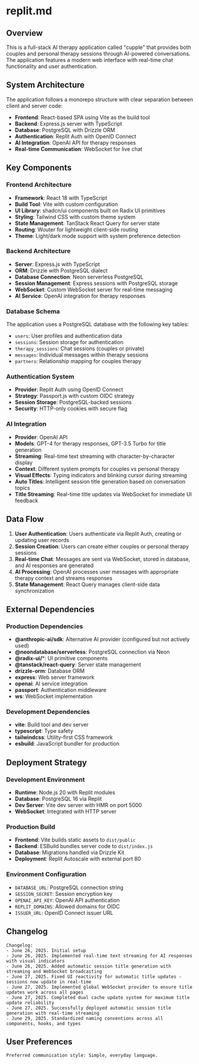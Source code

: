 # replit.md

## Overview

This is a full-stack AI therapy application called "cupple" that provides both couples and personal therapy sessions through AI-powered conversations. The application features a modern web interface with real-time chat functionality and user authentication.

## System Architecture

The application follows a monorepo structure with clear separation between client and server code:

- **Frontend**: React-based SPA using Vite as the build tool
- **Backend**: Express.js server with TypeScript
- **Database**: PostgreSQL with Drizzle ORM
- **Authentication**: Replit Auth with OpenID Connect
- **AI Integration**: OpenAI API for therapy responses
- **Real-time Communication**: WebSocket for live chat

## Key Components

### Frontend Architecture
- **Framework**: React 18 with TypeScript
- **Build Tool**: Vite with custom configuration
- **UI Library**: shadcn/ui components built on Radix UI primitives
- **Styling**: Tailwind CSS with custom theme system
- **State Management**: TanStack React Query for server state
- **Routing**: Wouter for lightweight client-side routing
- **Theme**: Light/dark mode support with system preference detection

### Backend Architecture
- **Server**: Express.js with TypeScript
- **ORM**: Drizzle with PostgreSQL dialect
- **Database Connection**: Neon serverless PostgreSQL
- **Session Management**: Express sessions with PostgreSQL storage
- **WebSocket**: Custom WebSocket server for real-time messaging
- **AI Service**: OpenAI integration for therapy responses

### Database Schema
The application uses a PostgreSQL database with the following key tables:
- `users`: User profiles and authentication data
- `sessions`: Session storage for authentication
- `therapy_sessions`: Chat sessions (couples or private)
- `messages`: Individual messages within therapy sessions
- `partners`: Relationship mapping for couples therapy

### Authentication System
- **Provider**: Replit Auth using OpenID Connect
- **Strategy**: Passport.js with custom OIDC strategy
- **Session Storage**: PostgreSQL-backed sessions
- **Security**: HTTP-only cookies with secure flag

### AI Integration
- **Provider**: OpenAI API
- **Models**: GPT-4 for therapy responses, GPT-3.5 Turbo for title generation
- **Streaming**: Real-time text streaming with character-by-character display
- **Context**: Different system prompts for couples vs personal therapy
- **Visual Effects**: Typing indicators and blinking cursor during streaming
- **Auto Titles**: Intelligent session title generation based on conversation topics
- **Title Streaming**: Real-time title updates via WebSocket for immediate UI feedback

## Data Flow

1. **User Authentication**: Users authenticate via Replit Auth, creating or updating user records
2. **Session Creation**: Users can create either couples or personal therapy sessions
3. **Real-time Chat**: Messages are sent via WebSocket, stored in database, and AI responses are generated
4. **AI Processing**: OpenAI processes user messages with appropriate therapy context and streams responses
5. **State Management**: React Query manages client-side data synchronization

## External Dependencies

### Production Dependencies
- **@anthropic-ai/sdk**: Alternative AI provider (configured but not actively used)
- **@neondatabase/serverless**: PostgreSQL connection via Neon
- **@radix-ui/***: UI primitive components
- **@tanstack/react-query**: Server state management
- **drizzle-orm**: Database ORM
- **express**: Web server framework
- **openai**: AI service integration
- **passport**: Authentication middleware
- **ws**: WebSocket implementation

### Development Dependencies
- **vite**: Build tool and dev server
- **typescript**: Type safety
- **tailwindcss**: Utility-first CSS framework
- **esbuild**: JavaScript bundler for production

## Deployment Strategy

### Development Environment
- **Runtime**: Node.js 20 with Replit modules
- **Database**: PostgreSQL 16 via Replit
- **Dev Server**: Vite dev server with HMR on port 5000
- **WebSocket**: Integrated with HTTP server

### Production Build
- **Frontend**: Vite builds static assets to `dist/public`
- **Backend**: ESBuild bundles server code to `dist/index.js`
- **Database**: Migrations handled via Drizzle Kit
- **Deployment**: Replit Autoscale with external port 80

### Environment Configuration
- `DATABASE_URL`: PostgreSQL connection string
- `SESSION_SECRET`: Session encryption key
- `OPENAI_API_KEY`: OpenAI API authentication
- `REPLIT_DOMAINS`: Allowed domains for OIDC
- `ISSUER_URL`: OpenID Connect issuer URL

## Changelog

```
Changelog:
- June 26, 2025. Initial setup
- June 26, 2025. Implemented real-time text streaming for AI responses with visual indicators
- June 26, 2025. Added automatic session title generation with streaming and WebSocket broadcasting
- June 27, 2025. Fixed UI reactivity for automatic title updates - sessions now update in real-time
- June 27, 2025. Implemented global WebSocket provider to ensure title updates work across all pages
- June 27, 2025. Completed dual cache update system for maximum title update reliability
- June 27, 2025. Successfully deployed automatic session title generation with real-time streaming
- June 29, 2025. Standardized naming conventions across all components, hooks, and types
```

## User Preferences

```
Preferred communication style: Simple, everyday language.
```